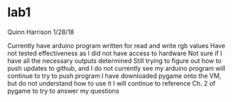 # lab1
Quinn Harrison
1/28/18

Currently have arduino program written for read and write rgb values
  Have not tested effectiveness as I did not have access to hardware
  Not sure if I have all the necessary outputs determined
Still trying to figure out how to push updates to github, and I do not currently see my arduino program
  will continue to try to push program
I have downloaded pygame onto the VM, but do not understand how to use it
  I will continue to reference Ch. 2 of pygame to try to answer my questions



